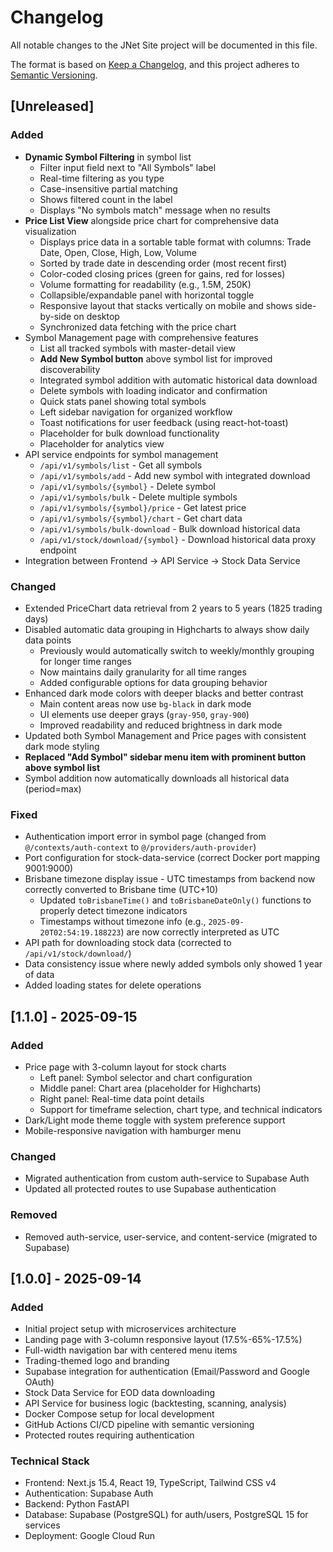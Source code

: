 # Changelog

All notable changes to the JNet Site project will be documented in this file.

The format is based on [Keep a Changelog](https://keepachangelog.com/en/1.0.0/),
and this project adheres to [Semantic Versioning](https://semver.org/spec/v2.0.0.html).

## [Unreleased]

### Added
- **Dynamic Symbol Filtering** in symbol list
  - Filter input field next to "All Symbols" label
  - Real-time filtering as you type
  - Case-insensitive partial matching
  - Shows filtered count in the label
  - Displays "No symbols match" message when no results
- **Price List View** alongside price chart for comprehensive data visualization
  - Displays price data in a sortable table format with columns: Trade Date, Open, Close, High, Low, Volume
  - Sorted by trade date in descending order (most recent first)
  - Color-coded closing prices (green for gains, red for losses)
  - Volume formatting for readability (e.g., 1.5M, 250K)
  - Collapsible/expandable panel with horizontal toggle
  - Responsive layout that stacks vertically on mobile and shows side-by-side on desktop
  - Synchronized data fetching with the price chart
- Symbol Management page with comprehensive features
  - List all tracked symbols with master-detail view
  - **Add New Symbol button** above symbol list for improved discoverability
  - Integrated symbol addition with automatic historical data download
  - Delete symbols with loading indicator and confirmation
  - Quick stats panel showing total symbols
  - Left sidebar navigation for organized workflow
  - Toast notifications for user feedback (using react-hot-toast)
  - Placeholder for bulk download functionality
  - Placeholder for analytics view
- API service endpoints for symbol management
  - `/api/v1/symbols/list` - Get all symbols
  - `/api/v1/symbols/add` - Add new symbol with integrated download
  - `/api/v1/symbols/{symbol}` - Delete symbol
  - `/api/v1/symbols/bulk` - Delete multiple symbols
  - `/api/v1/symbols/{symbol}/price` - Get latest price
  - `/api/v1/symbols/{symbol}/chart` - Get chart data
  - `/api/v1/symbols/bulk-download` - Bulk download historical data
  - `/api/v1/stock/download/{symbol}` - Download historical data proxy endpoint
- Integration between Frontend → API Service → Stock Data Service

### Changed
- Extended PriceChart data retrieval from 2 years to 5 years (1825 trading days)
- Disabled automatic data grouping in Highcharts to always show daily data points
  - Previously would automatically switch to weekly/monthly grouping for longer time ranges
  - Now maintains daily granularity for all time ranges
  - Added configurable options for data grouping behavior
- Enhanced dark mode colors with deeper blacks and better contrast
  - Main content areas now use `bg-black` in dark mode
  - UI elements use deeper grays (`gray-950`, `gray-900`)
  - Improved readability and reduced brightness in dark mode
- Updated both Symbol Management and Price pages with consistent dark mode styling
- **Replaced "Add Symbol" sidebar menu item with prominent button above symbol list**
- Symbol addition now automatically downloads all historical data (period=max)

### Fixed
- Authentication import error in symbol page (changed from `@/contexts/auth-context` to `@/providers/auth-provider`)
- Port configuration for stock-data-service (correct Docker port mapping 9001:9000)
- Brisbane timezone display issue - UTC timestamps from backend now correctly converted to Brisbane time (UTC+10)
  - Updated `toBrisbaneTime()` and `toBrisbaneDateOnly()` functions to properly detect timezone indicators
  - Timestamps without timezone info (e.g., `2025-09-20T02:54:19.188223`) are now correctly interpreted as UTC
- API path for downloading stock data (corrected to `/api/v1/stock/download/`)
- Data consistency issue where newly added symbols only showed 1 year of data
- Added loading states for delete operations

## [1.1.0] - 2025-09-15

### Added
- Price page with 3-column layout for stock charts
  - Left panel: Symbol selector and chart configuration
  - Middle panel: Chart area (placeholder for Highcharts)
  - Right panel: Real-time data point details
  - Support for timeframe selection, chart type, and technical indicators
- Dark/Light mode theme toggle with system preference support
- Mobile-responsive navigation with hamburger menu

### Changed
- Migrated authentication from custom auth-service to Supabase Auth
- Updated all protected routes to use Supabase authentication

### Removed
- Removed auth-service, user-service, and content-service (migrated to Supabase)

## [1.0.0] - 2025-09-14

### Added
- Initial project setup with microservices architecture
- Landing page with 3-column responsive layout (17.5%-65%-17.5%)
- Full-width navigation bar with centered menu items
- Trading-themed logo and branding
- Supabase integration for authentication (Email/Password and Google OAuth)
- Stock Data Service for EOD data downloading
- API Service for business logic (backtesting, scanning, analysis)
- Docker Compose setup for local development
- GitHub Actions CI/CD pipeline with semantic versioning
- Protected routes requiring authentication

### Technical Stack
- Frontend: Next.js 15.4, React 19, TypeScript, Tailwind CSS v4
- Authentication: Supabase Auth
- Backend: Python FastAPI
- Database: Supabase (PostgreSQL) for auth/users, PostgreSQL 15 for services
- Deployment: Google Cloud Run